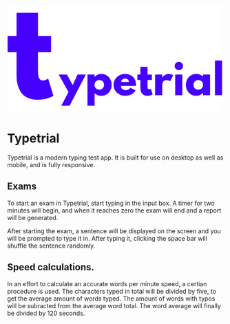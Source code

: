 ![Logo](https://github.com/NickTheDev/typetrial/blob/master/design/logo.png?raw=true) 
# Typetrial 
Typetrial is a modern typing test app. It is built for use on desktop as well as mobile, and is fully responsive. 

## Exams
To start an exam in Typetrial, start typing in the input box. A timer for two minutes will begin, and when it reaches zero the exam will end and a report will be generated.

After starting the exam, a sentence will be displayed on the screen and you will be prompted to type it in. After typing it, clicking the space bar will shuffle the sentence randomly.

## Speed calculations.
In an effort to calculate an accurate words per minute speed, a certian procedure is used. The characters typed in total will be divided by five, to get the average amount of words typed. The amount of words with typos will be subracted from the average word total. The word average will finally be divided by 120 seconds.